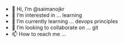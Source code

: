- 👋 Hi, I’m @saimanojkr
- 👀 I’m interested in ... learning
- 🌱 I’m currently learning ... devops principles
- 💞️ I’m looking to collaborate on ... git
- 📫 How to reach me ...

<!---
saimanojkr/saimanojkr is a ✨ special ✨ repository because its `README.md` (this file) appears on your GitHub profile.
You can click the Preview link to take a look at your changes.
--->
